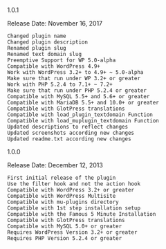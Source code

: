 1.0.1

Release Date: November 16, 2017

    Changed plugin name
    Changed plugin description
    Renamed plugin slug
    Renamed text domain slug
    Preemptive Support for WP 5.0-alpha
    Compatible with WordPress 4.9+
    Work with WordPress 3.2+ to 4.9+ ~ 5.0-alpha
    Make sure that run under WP 3.2+ or greater
    Work with PHP 5.2.4 to 7.1+ ~ 7.2+
    Make sure that run under PHP 5.2.4 or greater
    Compatible with MySQL 5.5+ and 5.6+ or greater
    Compatible with MariaDB 5.5+ and 10.0+ or greater
    Compatible with GlotPress translations
    Compatible with load_plugin_textdomain Function
    Compatible with load_muplugin_textdomain Function
    Updated descriptions to reflect changes
    Updated screenshots according new changes
    Updated readme.txt according new changes

1.0.0

Release Date: December 12, 2013

    First initial release of the plugin
    Use the filter hook and not the action hook
    Compatible with WordPress 3.2+ or greater
    Compatible with WordPress Multisite
    Compatible with mu-plugins directory
    Compatible with 1st step installation setup
    Compatible with the Famous 5 Minute Installation
    Compatible with GlotPress translations
    Compatible with MySQL 5.0+ or greater
    Requires WordPress Version 3.2+ or greater
    Requires PHP Version 5.2.4 or greater
